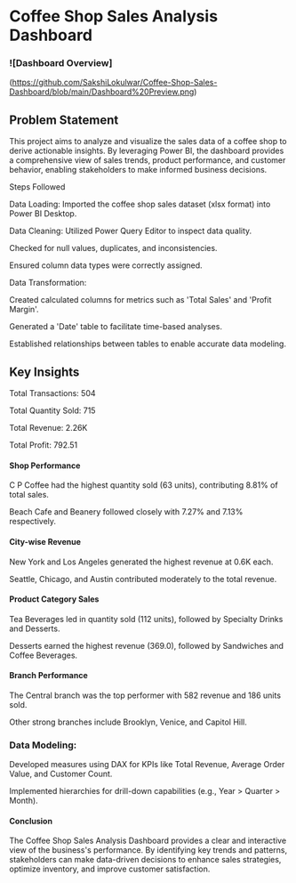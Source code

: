 # Coffee Shop Sales Analysis Dashboard
### ![Dashboard Overview]

(https://github.com/SakshiLokulwar/Coffee-Shop-Sales-Dashboard/blob/main/Dashboard%20Preview.png)

## Problem Statement
This project aims to analyze and visualize the sales data of a coffee shop to derive actionable insights. By leveraging Power BI, the dashboard provides a comprehensive view of sales trends, product performance, and customer behavior, enabling stakeholders to make informed business decisions.

Steps Followed

Data Loading: Imported the coffee shop sales dataset (xlsx format) into Power BI Desktop.

Data Cleaning:
Utilized Power Query Editor to inspect data quality.

Checked for null values, duplicates, and inconsistencies.

Ensured column data types were correctly assigned.


Data Transformation:

Created calculated columns for metrics such as 'Total Sales' and 'Profit Margin'.

Generated a 'Date' table to facilitate time-based analyses.

Established relationships between tables to enable accurate data modeling.

## Key Insights

Total Transactions: 504

Total Quantity Sold: 715

Total Revenue: 2.26K

Total Profit: 792.51

#### Shop Performance
C P Coffee had the highest quantity sold (63 units), contributing 8.81% of total sales.

Beach Cafe and Beanery followed closely with 7.27% and 7.13% respectively.

#### City-wise Revenue
New York and Los Angeles generated the highest revenue at 0.6K each.

Seattle, Chicago, and Austin contributed moderately to the total revenue.

#### Product Category Sales
Tea Beverages led in quantity sold (112 units), followed by Specialty Drinks and Desserts.

Desserts earned the highest revenue (369.0), followed by Sandwiches and Coffee Beverages.

#### Branch Performance
The Central branch was the top performer with 582 revenue and 186 units sold.

Other strong branches include Brooklyn, Venice, and Capitol Hill.


### Data Modeling:

Developed measures using DAX for KPIs like Total Revenue, Average Order Value, and Customer Count.

Implemented hierarchies for drill-down capabilities (e.g., Year > Quarter > Month).




#### Conclusion

The Coffee Shop Sales Analysis Dashboard provides a clear and interactive view of the business's performance. By identifying key trends and patterns, stakeholders can make data-driven decisions to enhance sales strategies, optimize inventory, and improve customer satisfaction.

